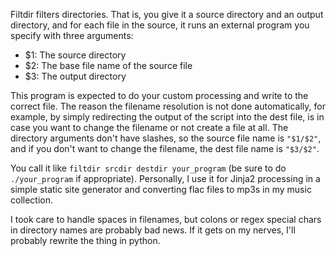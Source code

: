 Filtdir filters directories. That is, you give it a source directory and an
output directory, and for each file in the source, it runs an external
program you specify with three arguments:

 - $1: The source directory
 - $2: The base file name of the source file
 - $3: The output directory

This program is expected to do your custom processing and write to the correct
file. The reason the filename resolution is not done automatically, for
example, by simply redirecting the output of the script into the dest file, is
in case you want to change the filename or not create a file at all. The
directory arguments don't have slashes, so the source file name is `"$1/$2"`,
and if you don't want to change the filename, the dest file name is `"$3/$2"`.

You call it like `filtdir srcdir destdir your_program` (be sure to do `./your_program` if appropriate). Personally, I use it for Jinja2 processing in
a simple static site generator and converting flac files to mp3s in my
music collection. 

I took care to handle spaces in filenames, but colons or regex special chars in directory names are probably bad news. If it gets on my nerves, I'll probably rewrite the thing in python.
